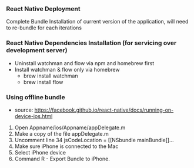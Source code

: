 ### React Native Deployment
<p>Complete Bundle Installation of current version of the application, will need to re-bundle for each iterations</p>

### React Native Dependencies Installation (for servicing over development server)
  * Uninstall watchman and flow via npm and homebrew first
  * Install watchman & flow only via homebrew
    * brew install watchman
    * brew install flow

### Using offline bundle
  * source: https://facebook.github.io/react-native/docs/running-on-device-ios.html
1. Open Appname/ios/Appname/appDelegate.m
2. Make a copy of the file appDelegate.m
3. Uncomment line 34 jsCodeLocation = [[NSbundle mainBundle]]...
4. Make sure iPhone is connected to the Mac
5. Select iPhone device
6. Command R - Export Bundle to iPhone.
